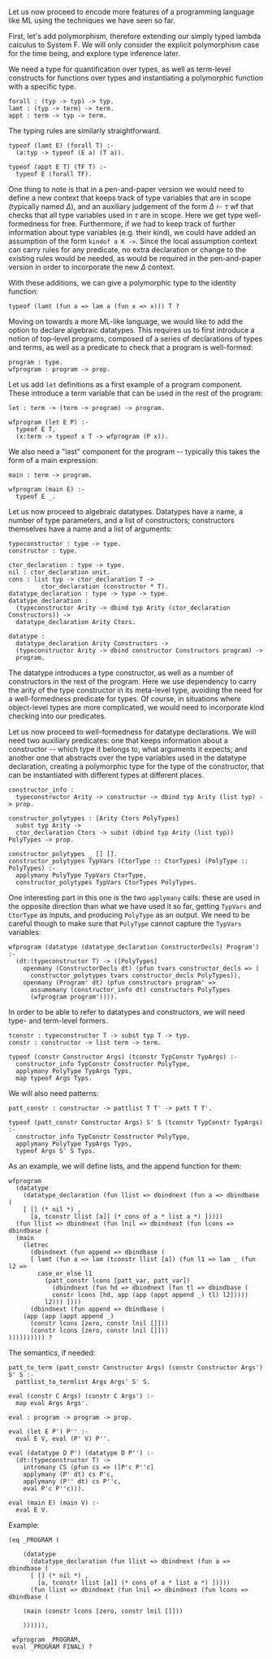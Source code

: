 <!--
```makam
%use "03-dependent-binding".
```
-->

Let us now proceed to encode more features of a programming language like ML using the
techniques we have seen so far.

First, let's add polymorphism, therefore extending our simply typed lambda calculus to System
F. We will only consider the explicit polymorphism case for the time being, and explore type
inference later.

We need a type for quantification over types, as well as term-level constructs for functions
over types and instantiating a polymorphic function with a specific type.

```makam
forall : (typ -> typ) -> typ.
lamt : (typ -> term) -> term.
appt : term -> typ -> term.
```

The typing rules are similarly straightforward.

```makam
typeof (lamt E) (forall T) :-
  (a:typ -> typeof (E a) (T a)).

typeof (appt E T) (TF T) :-
  typeof E (forall TF).
```

One thing to note is that in a pen-and-paper version we would need to define a new context that
keeps track of type variables that are in scope (typically named $\Delta$), and an auxiliary
judgement of the form $\Delta \vdash \tau \; \text{wf}$ that checks that all type variables used
in $\tau$ are in scope. Here we get type well-formedness for free. Furthermore, if we had to
keep track of further information about type variables (e.g. their kind), we could have added
an assumption of the form `kindof a K ->`. Since the local assumption context can carry rules
for any predicate, no extra declaration or change to the existing rules would be needed, as
would be required in the pen-and-paper version in order to incorporate the new $\Delta$
context.

With these additions, we can give a polymorphic type to the identity function:

```makam
typeof (lamt (fun a => lam a (fun x => x))) T ?
```

Moving on towards a more ML-like language, we would like to add the option to declare algebraic
datatypes. This requires us to first introduce a notion of top-level programs, composed of a
series of declarations of types and terms, as well as a predicate to check that a program is
well-formed:

```makam
program : type.
wfprogram : program -> prop.
```

Let us add `let` definitions as a first example of a program component. These introduce a term
variable that can be used in the rest of the program:

```makam
let : term -> (term -> program) -> program.

wfprogram (let E P) :-
  typeof E T,
  (x:term -> typeof x T -> wfprogram (P x)).
```

We also need a "last" component for the program -- typically this takes the form of a main
expression:

```makam
main : term -> program.

wfprogram (main E) :-
  typeof E _.
```

Let us now proceed to algebraic datatypes. Datatypes have a name, a number of type parameters,
and a list of constructors; constructors themselves have a name and a list of arguments:

```makam
typeconstructor : type -> type.
constructor : type.

ctor_declaration : type -> type.
nil : ctor_declaration unit.
cons : list typ -> ctor_declaration T ->
         ctor_declaration (constructor * T).
datatype_declaration : type -> type -> type.
datatype_declaration : 
  (typeconstructor Arity -> dbind typ Arity (ctor_declaration Constructors)) ->
  datatype_declaration Arity Ctors.

datatype :
  datatype_declaration Arity Constructors ->
  (typeconstructor Arity -> dbind constructor Constructors program) ->
  program.
```

The datatype introduces a type constructor, as well as a number of constructors in the rest of
the program. Here we use dependency to carry the arity of the type constructor in its
meta-level type, avoiding the need for a well-formedness predicate for types. Of course, in
situations where object-level types are more complicated, we would need to incorporate kind
checking into our predicates.

Let us now proceed to well-formedness for datatype declarations. We will need two auxiliary
predicates: one that keeps information about a constructor -- which type it belongs to, what
arguments it expects; and another one that abstracts over the type variables
used in the datatype declaration, creating a polymorphic type for the type of the constructor,
that can be instantiated with different types at different places.

```makam
constructor_info :
  typeconstructor Arity -> constructor -> dbind typ Arity (list typ) -> prop.

constructor_polytypes : [Arity Ctors PolyTypes]
  subst typ Arity ->
  ctor_declaration Ctors -> subst (dbind typ Arity (list typ)) PolyTypes -> prop.

constructor_polytypes _ [] [].
constructor_polytypes TypVars (CtorType :: CtorTypes) (PolyType :: PolyTypes) :-
  applymany PolyType TypVars CtorType,
  constructor_polytypes TypVars CtorTypes PolyTypes.
```

One interesting part in this one is the two `applymany` calls: these are used in the opposite
direction than what we have used it so far, getting `TypVars` and `CtorType` as inputs,
and producing `PolyType` as an output. We need to be careful though to make sure that `PolyType`
cannot capture the `TypVars` variables:

```makam
wfprogram (datatype (datatype_declaration ConstructorDecls) Program') :-
  (dt:(typeconstructor T) -> ([PolyTypes]
    openmany (ConstructorDecls dt) (pfun tvars constructor_decls => (
      constructor_polytypes tvars constructor_decls PolyTypes)),
    openmany (Program' dt) (pfun constructors program' =>
      assumemany (constructor_info dt) constructors PolyTypes
      (wfprogram program')))).
```

In order to be able to refer to datatypes and constructors, we will need type- and term-level
formers.

```makam
tconstr : typeconstructor T -> subst typ T -> typ.
constr : constructor -> list term -> term.

typeof (constr Constructor Args) (tconstr TypConstr TypArgs) :-
  constructor_info TypConstr Constructor PolyType,
  applymany PolyType TypArgs Typs,
  map typeof Args Typs.
```

We will also need patterns:

```makam
patt_constr : constructor -> pattlist T T' -> patt T T'.

typeof (patt_constr Constructor Args) S' S (tconstr TypConstr TypArgs) :-
  constructor_info TypConstr Constructor PolyType,
  applymany PolyType TypArgs Typs,
  typeof Args S' S Typs.
```

As an example, we will define lists, and the append function for them:

```makam
wfprogram
  (datatype
    (datatype_declaration (fun llist => dbindnext (fun a => dbindbase (
    [ [] (* nil *) ,
      [a, tconstr llist [a]] (* cons of a * list a *) ]))))
  (fun llist => dbindnext (fun lnil => dbindnext (fun lcons => dbindbase (
  (main
    (letrec
      (dbindnext (fun append => dbindbase (
      [ lamt (fun a => lam (tconstr llist [a]) (fun l1 => lam _ (fun l2 =>
        case_or_else l1
          (patt_constr lcons [patt_var, patt_var])
            (dbindnext (fun hd => dbindnext (fun tl => dbindbase (
            constr lcons [hd, app (app (appt append _) tl) l2]))))
          l2))) ])))
      (dbindnext (fun append => dbindbase (
    (app (app (appt append _)
      (constr lcons [zero, constr lnil []]))
      (constr lcons [zero, constr lnil []]))
)))))))))) ?
```

The semantics, if needed:
```makam
patt_to_term (patt_constr Constructor Args) (constr Constructor Args') S' S :-
  pattlist_to_termlist Args Args' S' S.

eval (constr C Args) (constr C Args') :-
  map eval Args Args'.

eval : program -> program -> prop.

eval (let E P') P'' :-
  eval E V, eval (P' V) P''.

eval (datatype D P') (datatype D P'') :-
  (dt:(typeconstructor T) ->
    intromany CS (pfun cs => ([P'c P''c]
    applymany (P' dt) cs P'c,
    applymany (P'' dt) cs P''c,
    eval P'c P''c))).

eval (main E) (main V) :-
  eval E V.
```

Example:

```makam
(eq _PROGRAM (

    (datatype
      (datatype_declaration (fun llist => dbindnext (fun a => dbindbase (
      [ [] (* nil *) ,
        [a, tconstr llist [a]] (* cons of a * list a *) ]))))
      (fun llist => dbindnext (fun lnil => dbindnext (fun lcons => dbindbase (

    (main (constr lcons [zero, constr lnil []]))

    )))))),

 wfprogram _PROGRAM,
 eval _PROGRAM FINAL) ?
```
